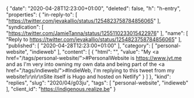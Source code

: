 {
  "date": "2020-04-28T12:23:00+01:00",
  "deleted": false,
  "h": "h-entry",
  "properties": {
    "in-reply-to": [
      "https://twitter.com/jevakallio/status/1254823758784856065"
    ],
    "syndication": [
      "https://twitter.com/JamieTanna/status/1255110233015422976"
    ],
    "name": [
      "Reply to https://twitter.com/jevakallio/status/1254823758784856065"
    ],
    "published": [
      "2020-04-28T12:23:00+01:00"
    ],
    "category": [
      "personal-website",
      "indieweb"
    ],
    "content": [
      {
        "html": "",
        "value": "My <a href=\"/tags/personal-website/\">#PersonalWebsite</a> is https://www.jvt.me and as I'm very into owning my own data and being part of the <a href=\"/tags/indieweb/\">#IndieWeb</a>, I'm replying to this tweet from my website!\r\n\r\nSite itself is Hugo and hosted on Netlify"
      }
    ]
  },
  "kind": "replies",
  "slug": "2020/04/g03ju",
  "tags": [
    "personal-website",
    "indieweb"
  ],
  "client_id": "https://indigenous.realize.be"
}
